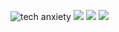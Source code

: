 
![tech anxiety](https://github.com/gabjohar/sillyoracle/sketches/sketches0.PNG)
![](https://github.com/gabjohar/sillyoracle/sketches/sketches1.PNG)
![](https://github.com/gabjohar/sillyoracle/sketches/sketches2.PNG)
![](https://github.com/gabjohar/sillyoracle/sketches/sketches3.PNG)
